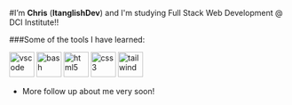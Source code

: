 #I’m **Chris** (**ItanglishDev**) and I'm studying Full Stack Web Development @ DCI Institute!!


###Some of the tools I have learned:

<div>
          <img src="https://cdn.jsdelivr.net/gh/devicons/devicon/icons/vscode/vscode-original.svg" alt="vscode" width="45" height="45"/>
          <img src="https://cdn.jsdelivr.net/gh/devicons/devicon/icons/bash/bash-original.svg"     alt="bash" width="45" height="45"/>
          <img src="https://cdn.jsdelivr.net/gh/devicons/devicon/icons/html5/html5-original-wordmark.svg" alt="html5" width="45" height="45" />
          <img src="https://cdn.jsdelivr.net/gh/devicons/devicon/icons/css3/css3-original-wordmark.svg" alt="css3" width="45" height="45" /> 
          <img src="https://cdn.jsdelivr.net/gh/devicons/devicon/icons/tailwindcss/tailwindcss-original-wordmark.svg" alt="tailwind" width="45" height="45" />
          
     
  </div>        
          

- More follow up about me very soon!


<!---
Itanglish1/Itanglish1 is a ✨ special ✨ repository because its `README.md` (this file) appears on your GitHub profile.
You can click the Preview link to take a look at your changes.
--->
